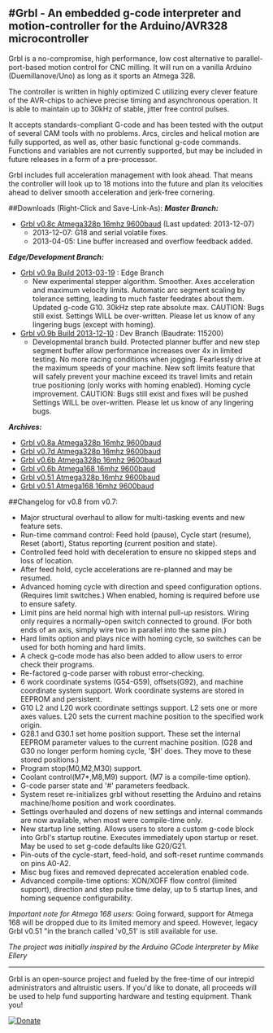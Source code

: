 #Grbl - An embedded g-code interpreter and motion-controller for the Arduino/AVR328 microcontroller
------------

Grbl is a no-compromise, high performance, low cost alternative to parallel-port-based motion control for CNC milling. It will run on a vanilla Arduino (Duemillanove/Uno) as long as it sports an Atmega 328. 

The controller is written in highly optimized C utilizing every clever feature of the AVR-chips to achieve precise timing and asynchronous operation. It is able to maintain up to 30kHz of stable, jitter free control pulses.

It accepts standards-compliant G-code and has been tested with the output of several CAM tools with no problems. Arcs, circles and helical motion are fully supported, as well as, other basic functional g-code commands. Functions and variables are not currently supported, but may be included in future releases in a form of a pre-processor.

Grbl includes full acceleration management with look ahead. That means the controller will look up to 18 motions into the future and plan its velocities ahead to deliver smooth acceleration and jerk-free cornering.

##Downloads (Right-Click and Save-Link-As):
_**Master Branch:**_
* [Grbl v0.8c Atmega328p 16mhz 9600baud](http://bit.ly/SSdCJE) (Last updated: 2013-12-07)
  - 2013-12-07: G18 and serial volatile fixes.
  - 2013-04-05: Line buffer increased and overflow feedback added.

_**Edge/Development Branch:**_
* [Grbl v0.9a Build 2013-03-19](http://bit.ly/Y0tMHo) : Edge Branch
  - New experimental stepper algorithm. Smoother. Axes acceleration and maximum velocity limits. Automatic arc segment scaling by tolerance setting, leading to much faster feedrates about them. Updated g-code G10. 30kHz step rate absolute max. CAUTION: Bugs still exist. Settings WILL be over-written. Please let us know of any lingering bugs (except with homing).
* [Grbl v0.9b Build 2013-12-10](http://bit.ly/1bChskB) : Dev Branch (Baudrate: 115200) 
  - Developmental branch build. Protected planner buffer and new step segment buffer allow performance increases over 4x in limited testing. No more racing conditions when jogging. Fearlessly drive at the maximum speeds of your machine. New soft limits feature that will safely prevent your machine exceed its travel limits and retain true positioning (only works with homing enabled). Homing cycle improvement. CAUTION: Bugs still exist and fixes will be pushed Settings WILL be over-written. Please let us know of any lingering bugs.
  
_**Archives:**_
* [Grbl v0.8a Atmega328p 16mhz 9600baud](http://bit.ly/TVCTVv)
* [Grbl v0.7d Atmega328p 16mhz 9600baud](http://bit.ly/ZhL15G)
* [Grbl v0.6b Atmega328p 16mhz 9600baud](http://bit.ly/VD04A5)
* [Grbl v0.6b Atmega168 16mhz 9600baud](http://bit.ly/SScWnE)
* [Grbl v0.51 Atmega328p 16mhz 9600baud](http://bit.ly/W75BS1)
* [Grbl v0.51 Atmega168 16mhz 9600baud](http://bit.ly/VXyrYu)


##Changelog for v0.8 from v0.7:
  - Major structural overhaul to allow for multi-tasking events and new feature sets.
  - Run-time command control: Feed hold (pause), Cycle start (resume), Reset (abort), Status reporting (current position and state).
  - Controlled feed hold with deceleration to ensure no skipped steps and loss of location.
  - After feed hold, cycle accelerations are re-planned and may be resumed.
  - Advanced homing cycle with direction and speed configuration options. (Requires limit switches.) When enabled, homing is required before use to ensure safety.
  - Limit pins are held normal high with internal pull-up resistors. Wiring only requires a normally-open switch connected to ground. (For both ends of an axis, simply wire two in parallel into the same pin.)
  - Hard limits option and plays nice with homing cycle, so switches can be used for both homing and hard limits.
  - A check g-code mode has also been added to allow users to error check their programs.
  - Re-factored g-code parser with robust error-checking.
  - 6 work coordinate systems (G54-G59), offsets(G92), and machine coordinate system support. Work coordinate systems are stored in EEPROM and persistent.
  - G10 L2 and L20 work coordinate settings support. L2 sets one or more axes values. L20 sets the current machine position to the specified work origin.
  - G28.1 and G30.1 set home position support. These set the internal EEPROM parameter values to the current machine position. (G28 and G30 no longer perform homing cycle, '$H' does. They move to these stored positions.)
  - Program stop(M0,M2,M30) support.
  - Coolant control(M7*,M8,M9) support. (M7 is a compile-time option).
  - G-code parser state and '#' parameters feedback.
  - System reset re-initializes grbl without resetting the Arduino and retains machine/home position and work coordinates.
  - Settings overhauled and dozens of new settings and internal commands are now available, when most were compile-time only.
  - New startup line setting. Allows users to store a custom g-code block into Grbl's startup routine. Executes immediately upon startup or reset. May be used to set g-code defaults like G20/G21.
  - Pin-outs of the cycle-start, feed-hold, and soft-reset runtime commands on pins A0-A2.
  - Misc bug fixes and removed deprecated acceleration enabled code.  
  - Advanced compile-time options: XON/XOFF flow control (limited support), direction and step pulse time delay, up to 5 startup lines, and homing sequence configurability.
  

*Important note for Atmega 168 users:* Going forward, support for Atmega 168 will be dropped due to its limited memory and speed. However, legacy Grbl v0.51 "in the branch called 'v0_51' is still available for use.

_The project was initially inspired by the Arduino GCode Interpreter by Mike Ellery_

-------------
Grbl is an open-source project and fueled by the free-time of our intrepid administrators and altruistic users. If you'd like to donate, all proceeds will be used to help fund supporting hardware and testing equipment. Thank you!

[![Donate](https://www.paypalobjects.com/en_US/i/btn/btn_donate_LG.gif)](https://www.paypal.com/cgi-bin/webscr?cmd=_s-xclick&hosted_button_id=YNQZV7GRGQKVY)



